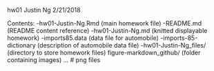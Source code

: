 hw01
Justin Ng
2/21/2018

Contents:
-hw01-Justin-Ng.Rmd (main homework file)
-README.md (README content reference)
-hw01-Justin-Ng.md (knitted displayable homework)
-imports85.data (data file for automobile)
-imports-85-dictionary (description of automobile data file)
-hw01-Justin-Ng_files/ (directory to store homework files)
  figure-markdown_github/ (folder containing images)
    ... # png files